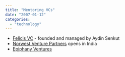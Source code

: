 ```yaml
---
title: "Mentoring VCs"
date: "2007-01-12"
categories: 
  - "technology"
---
```


- [Felicis VC](http://www.felicisvc.com/) - founded and managed by Aydin Senkut
- [Norwest Venture Partners](http://www.nvp.com/) opens in India
- [Epiphany Ventures](http://www.epiphanyventures.in/)
